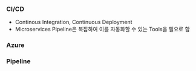 
### CI/CD
- Continous Integration, Continuous Deployment
- Microservices Pipeline은 복잡하여 이를 자동화할 수 있는 Tools을 필요로 함

### Azure


### Pipeline


